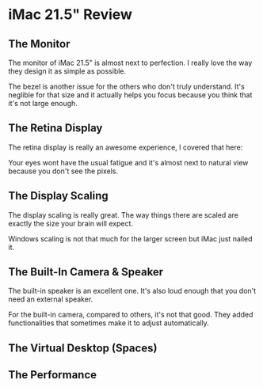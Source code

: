 # iMac 21.5" Review

## The Monitor
The monitor of iMac 21.5" is almost next
to perfection. I really love the way 
they design it as simple as possible.

The bezel is another issue for the others
who don't truly understand. It's neglible
for that size and it actually helps you
focus because you think that it's not large
enough.

## The Retina Display
The retina display is really an awesome 
experience, I covered that here:

<sample>
  
Your eyes wont have the usual fatigue
and it's almost next to natural view
because you don't see the pixels.

## The Display Scaling
The display scaling is really great.
The way things there are scaled are exactly
the size your brain will expect.

Windows scaling is not that much for 
the larger screen but iMac just nailed it. 

## The Built-In Camera & Speaker 
The built-in speaker is an excellent one. It's
also loud enough that you don't need an external
speaker.

For the built-in camera, compared to others,
it's not that good. They added functionalities
that sometimes make it to adjust automatically.

## The Virtual Desktop (Spaces)

## The Performance
